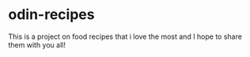 # odin-recipes
This is a project on food recipes that i love the most and I hope to share them with you all!
